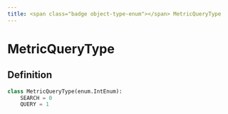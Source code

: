 ```yaml
---
title: <span class="badge object-type-enum"></span> MetricQueryType
---
```

# <span class="badge object-type-enum"></span> MetricQueryType

## Definition

```python
class MetricQueryType(enum.IntEnum):
    SEARCH = 0
    QUERY = 1
```
